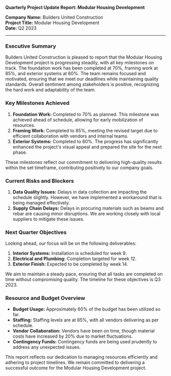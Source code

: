 

**Quarterly Project Update Report: Modular Housing Development**

**Company Name:** Builders United Construction  
**Project Title:** Modular Housing Development  
**Date:** Q2 2023  

---

### **Executive Summary**

Builders United Construction is pleased to report that the Modular Housing Development project is progressing steadily, with all key milestones on track. The foundation work has been completed at 70%, framing work at 85%, and exterior systems at 60%. The team remains focused and motivated, ensuring that we meet our deadlines while maintaining quality standards. Overall sentiment among stakeholders is positive, recognizing the hard work and adaptability of the team.

### **Key Milestones Achieved**

1. **Foundation Work:** Completed to 70% as planned. This milestone was achieved ahead of schedule, allowing for early mobilization of resources.
2. **Framing Work:** Completed to 85%, meeting the revised target due to efficient collaboration with vendors and internal teams.
3. **Exterior Systems:** Completed to 60%. The progress has significantly enhanced the project's visual appeal and prepared the site for the next phase.

These milestones reflect our commitment to delivering high-quality results within the set timeframe, contributing positively to our company goals.

### **Current Risks and Blockers**

1. **Data Quality Issues:** Delays in data collection are impacting the schedule slightly. However, we have implemented a workaround that is being managed effectively.
2. **Supply Chain Delays:** Delays in procuring materials such as beams and rebar are causing minor disruptions. We are working closely with local suppliers to mitigate these issues.

### **Next Quarter Objectives**

Looking ahead, our focus will be on the following deliverables:

1. **Interior Systems:** Installation is scheduled for week 9.
2. **Electrical and Plumbing:** Completion targeted for week 12.
3. **Exterior Finish:** Expected to be completed by week 14.

We aim to maintain a steady pace, ensuring that all tasks are completed on time without compromising quality. The timeline for these objectives is Q3 2023.

### **Resource and Budget Overview**

- **Budget Usage:** Approximately 60% of the budget has been utilized so far.
- **Staffing:** Staffing levels are at 85%, with all vendors delivering as per schedule.
- **Vendor Collaboration:** Vendors have been on time, though material costs have increased by 20% due to market fluctuations.
- **Contingency Funds:** Contingency funds are being used prudently to address any unexpected issues.

This report reflects our dedication to managing resources efficiently and adhering to project timelines. We remain committed to delivering a successful outcome for the Modular Housing Development project.